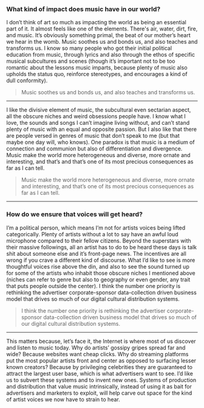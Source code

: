 ### What kind of impact does music have in our world?

I don’t think of art so much as impacting the world as being an essential part of it. It almost feels like one of the elements. There's air, water, dirt, fire, and music. It’s obviously something primal, the beat of our mother’s heart we hear in the womb. Music soothes us and bonds us, and also teaches and transforms us. I know so many people who got their initial political education from music, through lyrics and also through the ethos of specific musical subcultures and scenes (though it’s important not to be too romantic about the lessons music imparts, because plenty of music also upholds the status quo, reinforce stereotypes, and encourages a kind of dull conformity).

>Music soothes us and bonds us, and also teaches and transforms us.

***

I like the divisive element of music, the subcultural even sectarian aspect, all the obscure niches and weird obsessions people have. I know what I love, the sounds and songs I can’t imagine living without, and can’t stand plenty of music with an equal and opposite passion. But I also like that there are people versed in genres of music that don’t speak to me (but that maybe one day will, who knows). One paradox is that music is a medium of connection and communion but also of differentiation and divergence. Music make the world more heterogeneous and diverse, more ornate and interesting, and that’s and that’s one of its most precious consequences as far as I can tell.

>Music make the world more heterogeneous and diverse, more ornate and interesting, and that’s one of its most precious consequences as far as I can tell.

***

### How do we ensure that voices will get heard?

I’m a political person, which means I’m not for artists voices being lifted categorically. Plenty of artists without a lot to say have an awful loud microphone compared to their fellow citizens. Beyond the superstars with their massive followings, all an artist has to do to be heard these days is talk shit about someone else and it’s front-page news. The incentives are all wrong if you crave a different kind of discourse. What I’d like to see is more thoughtful voices rise above the din, and also to see the sound turned up for some of the artists who inhabit those obscure niches I mentioned above (niches can refer to genre but also to geography or even gender, any trait that puts people outside the center). I think the number one priority is rethinking the advertiser corporate-sponsor data-collection driven business model that drives so much of our digital cultural distribution systems.

>I think the number one priority is rethinking the advertiser corporate-sponsor data-collection driven business model that drives so much of our digital cultural distribution systems.

***

This matters because, let’s face it, the Internet is where most of us discover and listen to music today. Why do artists’ gossipy gripes spread far and wide? Because websites want cheap clicks. Why do streaming platforms put the most popular artists front and center as opposed to surfacing lesser known creators? Because by privileging celebrities they are guaranteed to attract the largest user base, which is what advertisers want to see. I’d like us to subvert these systems and to invent new ones. Systems of production and distribution that value music intrinsically, instead of using it as bait for advertisers and marketers to exploit, will help carve out space for the kind of artist voices we now have to strain to hear.
